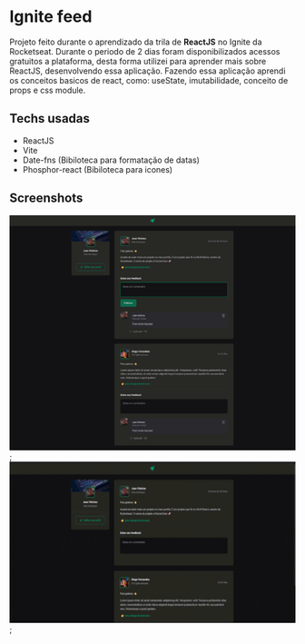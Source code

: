 # Ignite feed

Projeto feito durante o aprendizado da trila de **ReactJS** no Ignite da Rocketseat. Durante o periodo de 2 dias foram disponibilizados acessos gratuitos a plataforma, desta forma utilizei para aprender mais sobre ReactJS, desenvolvendo essa aplicação. Fazendo essa aplicação aprendi os conceitos basicos de react, como: useState, imutabilidade, conceito de props e css module.

## Techs usadas

* ReactJS
* Vite
* Date-fns (Bibiloteca para formatação de datas)
* Phosphor-react (Bibiloteca para icones)

## Screenshots

![Tela principal](./src/assets/github/01.png);
![Funcionamento app](./src/assets/github/02.gif);